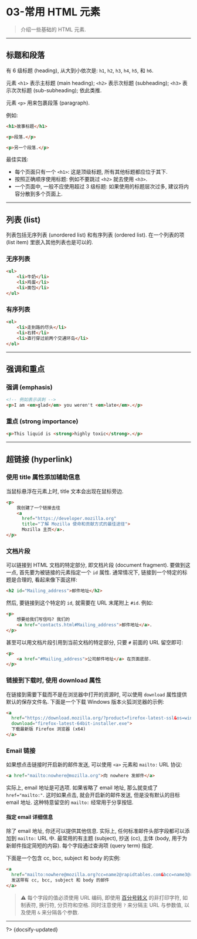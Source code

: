 # 03-常用 HTML 元素

> 介绍一些基础的 HTML 元素.

---

## 标题和段落

有 6 级标题 (heading), 从大到小依次是: `h1`, `h2`, `h3`, `h4`, `h5`, 和 `h6`.

元素 `<h1>` 表示主标题 (main heading); `<h2>` 表示次标题 (subheading); `<h3>` 表示次次标题 (sub-subheading); 依此类推.

元素 `<p>` 用来包裹段落 (paragraph).

例如:

```html
<h1>故事标题</h1>

<p>段落.</p>

<p>另一个段落.</p>
```

最佳实践:
- 每个页面只有一个 `<h1>`: 这是顶级标题, 所有其他标题都应位于其下.
- 按照正确顺序使用标题: 例如不要跳过 `<h2>` 就去使用 `<h3>`.
- 一个页面中, 一般不应使用超过 3 级标题: 如果使用的标题层次过多, 建议将内容分散到多个页面上.

---

## 列表 (list)

列表包括无序列表 (unordered list) 和有序列表 (ordered list). 在一个列表的项 (list item) 里嵌入其他列表也是可以的.

### 无序列表

```html
<ul>
    <li>牛奶</li>
    <li>鸡蛋</li>
    <li>面包</li>
</ul>
```

### 有序列表

```html
<ol>
    <li>走到路的尽头</li>
    <li>右转</li>
    <li>直行穿过前两个交通环岛</li>
</ol>
```

---

## 强调和重点

### 强调 (emphasis)

```html
<!-- 例如表示讽刺 -->
<p>I am <em>glad</em> you weren't <em>late</em>.</p>
```

### 重点 (strong importance)

```html
<p>This liquid is <strong>highly toxic</strong>.</p>
```

---

## 超链接 (hyperlink)

### 使用 title 属性添加辅助信息

当鼠标悬浮在元素上时, title 文本会出现在鼠标旁边.

```html
<p>
    我创建了一个链接去往
    <a
      href="https://developer.mozilla.org"
      title="了解 Mozilla 使命和贡献方式的最佳途径">
      Mozilla 主页</a>.
</p>
```

### 文档片段

可以链接到 HTML 文档的特定部分, 即文档片段 (document fragment). 要做到这一点, 首先要为被链接的元素指定一个 `id` 属性. 通常情况下, 链接到一个特定的标题是合理的, 看起来像下面这样:

```html
<h2 id="Mailing_address">邮件地址</h2>
```

然后, 要链接到这个特定的 `id`, 就需要在 URL 末尾附上 `#id`. 例如:

```html
<p>
    想要给我们写信吗? 我们的
    <a href="contacts.html#Mailing_address">邮件地址</a>.
</p>
```

甚至可以用文档片段引用到当前文档的特定部分, 只要 `#` 前面的 URL 留空即可:

```html
<p>
    <a href="#Mailing_address">公司邮件地址</a> 在页面底部.
</p>
```

### 链接到下载时, 使用 download 属性

在链接到需要下载而不是在浏览器中打开的资源时, 可以使用 `download` 属性提供默认的保存文件名. 下面是一个下载 Windows 版本火狐浏览器的示例:

```html
<a
  href="https://download.mozilla.org/?product=firefox-latest-ssl&os=win64&lang=en-US"
  download="firefox-latest-64bit-installer.exe">
  下载最新版 Firefox 浏览器 (x64)
</a>
```

### Email 链接

如果想点击链接时开启新的邮件发送, 可以使用 `<a>` 元素和 `mailto:` URL 协议:

```html
<a href="mailto:nowhere@mozilla.org">向 nowhere 发邮件</a>
```

实际上, email 地址是可选项. 如果省略了 email 地址, 那么就变成了 `href="mailto:"`. 这时如果点击, 就会开启新的邮件发送, 但是没有默认的目标 email 地址. 这种特意留空的 `mailto:` 经常用于分享按钮.

#### 指定 email 详细信息

除了 email 地址, 你还可以提供其他信息. 实际上, 任何标准邮件头部字段都可以添加到 `mailto:` URL 中. 最常用的有主题 (subject), 抄送 (cc), 主体 (body, 用于为新邮件指定简短的内容). 每个字段通过查询项 (query term) 指定.

下面是一个包含  cc, bcc, subject 和 body 的实例:

```html
<a
  href="mailto:nowhere@mozilla.org?cc=name2@rapidtables.com&bcc=name3@rapidtables.com&subject=The%20subject%20of%20the%20email&body=The%20body%20of%20the%20email">
  发送带有 cc, bcc, subject 和 body 的邮件
</a>
```

> ⚠️ 每个字段的值必须使用 URL 编码, 即使用 [百分号转义](https://zh.wikipedia.org/wiki/百分号编码) 的非打印字符, 如制表符, 换行符, 分页符和空格. 同时注意使用 `?` 来分隔主 URL 与参数值, 以及使用 `&` 来分隔各个参数.

---

?> {docsify-updated}